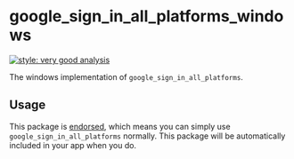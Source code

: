 # google_sign_in_all_platforms_windows

[![style: very good analysis][very_good_analysis_badge]][very_good_analysis_link]

The windows implementation of `google_sign_in_all_platforms`.

## Usage

This package is [endorsed][endorsed_link], which means you can simply use `google_sign_in_all_platforms`
normally. This package will be automatically included in your app when you do.

[endorsed_link]: https://flutter.dev/docs/development/packages-and-plugins/developing-packages#endorsed-federated-plugin
[very_good_analysis_badge]: https://img.shields.io/badge/style-very_good_analysis-B22C89.svg
[very_good_analysis_link]: https://pub.dev/packages/very_good_analysis
